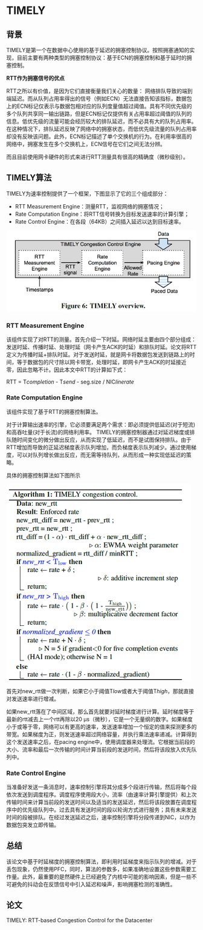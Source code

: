 # TIMELY

## 背景

TIMELY是第一个在数据中心使用的基于延迟的拥塞控制协议。按照拥塞通知的实现，目前主要有两种类型的拥塞控制协议：基于ECN的拥塞控制和基于延时的拥塞控制。

**RTT作为拥塞信号的优点**

RTT之所以有价值，是因为它们直接衡量我们关心的数量： 网络排队导致的端到端延迟。而从队列占用率得出的信号（例如ECN）无法直接告知该指标，数据包上的ECN标记仅表示与数据包相对应的队列度量值超过阈值。具有不同优先级的多个队列共享同一输出链路，但是ECN标记仅提供有关占用率超过阈值的队列的信息。低优先级的流量可能会经历较大的排队延迟，而不必具有大的队列占用率。在这种情况下，排队延迟反映了网络中的拥塞状态，而低优先级流量的队列占用率却没有反映该问题。此外，ECN标记描述了单个交换机的行为。在利用率很高的网络中，拥塞发生在多个交换机上，ECN信号在它们之间无法分辨。

而且目前使用网卡硬件的形式来进行RTT测量具有很高的精确度（微秒级别）。


## TIMELY算法

TIMELY为速率控制提供了一个框架，下图显示了它的三个组成部分：

* RTT Measurement Engine：测量RTT，监视网络的拥塞情况；
* Rate Computation Engine：将RTT信号转换为目标发送速率的计算引擎；
* Rate Control Engine：在各段（64KB）之间插入延迟以达到目标速率。

![TIMELY架构](https://github.com/OucMan/High_Performance_Network_Programming/blob/master/%E6%8B%A5%E5%A1%9E%E6%8E%A7%E5%88%B6/pic/timely-01.png)

### RTT Measurement Engine

该组件实现了对RTT的测量。首先介绍一下时延。网络时延主要由四个部分组成：发送时延、传播时延、处理时延（网卡产生ACK的时延）和排队时延。论文将RTT定义为传播时延+排队时延。对于发送时延，就是网卡将数据包发送到链路上的时间，等于数据包的尺寸除以网卡带宽，处理时延，即网卡产生ACK的时延接近零，因此忽略不计。因此本文中RTT的计算如下式：

RTT = T*completion* - T*send* - seg.size / NIC*linerate*

### Rate Computation Engine

该组件实现了基于RTT的拥塞控制算法。

对于计算输出速率的引擎，它必须要满足两个需求：即必须提供低延迟(对于短流)和高吞吐量(对于长流)的网络利用率。 TIMELY的拥塞控制器通过对延迟梯度或排队随时间变化的微分做出反应，从而实现了低延迟，而不是试图保持排队。由于RTT增加而导致的正延迟梯度表示队列增加，而负梯度表示队列减少。通过使用梯度，可以对队列增长做出反应，而无需等待队列，从而形成一种实现低延迟的策略。

具体的拥塞控制算法如下图所示

![TIMELY算法](https://github.com/OucMan/High_Performance_Network_Programming/blob/master/%E6%8B%A5%E5%A1%9E%E6%8E%A7%E5%88%B6/pic/timely-02.png)

首先对new_rtt做一次判断，如果它小于阈值T*low*或者大于阈值T*high*，那就直接对发送速率进行增减。

如果new_rtt落在了中间区域，那么首先就要对延时梯度进行计算。延时梯度等于最新的rtt减去上一个rtt再除以20 µs（微秒），它是一个无量纲的数字。如果梯度小于或等于零，网络可以有更高的速率，发送速率增加一个恒定的值来探测更多的带宽。如果梯度为正，则发送速率超过网络容量，并执行乘法速率递减。计算得到这个发送速率之后，在pacing engine中，使用调度器来处理流。它根据当前段的大小、流率和最后一次传输的时间计算当前段的发送时间，然后将该段放入优先队列中。



### Rate Control Engine

当准备好发送一条消息时，速率控制引擎将其分成多个段进行传输，然后将每个段依次发送到调度程序。调度程序使用段大小，流率（由速率计算引擎提供）和上次传输时间来计算当前段的发送时间以及适当的发送延迟，然后将该段放置在调度程序中的优先级队列中。过去具有发送时间的段以轮询方式进行服务；具有未来发送时间的段被排队。在经过发送延迟之后，速率控制引擎将分段传递到NIC，以作为数据包突发立即传输。



## 总结

该论文中基于时延梯度的拥塞控制算法，即利用时延梯度来指示队列的增减。对于丢包现象，仍然使用PFC，同时，算法的参数多，如果准确地设置这些参数需要工作量。此外，最重要的是然硬件上已经避免了内核中可能的影响因素，但是一些不可避免的抖动会在反馈信号中引入延迟和噪声，影响拥塞检测的准确性。

## 论文

TIMELY: RTT-based Congestion Control for the Datacenter


